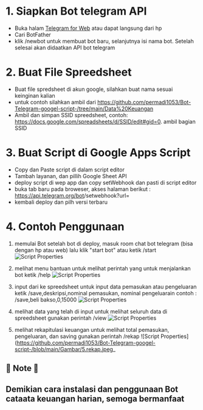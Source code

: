 # 1. Siapkan Bot telegram API
- Buka halam [Telegram for Web](https://web.telegram.org/) atau dapat langsung dari hp
- Cari BotFather
- klik /newbot untuk membuat bot baru, selanjutnya isi nama bot. Setelah selesai akan didaatkan API bot telegram

# 2. Buat File Spreedsheet
- Buat file spredsheet di akun google, silahkan buat nama sesuai keinginan kalian
- untuk contoh silahkan ambil dari https://github.com/permadi1053/Bot-Telegram-googel-script-/tree/main/Data%20Keuangan
- Ambil dan simpan SSID spreedsheet, contoh: https://docs.google.com/spreadsheets/d/SSID/edit#gid=0. ambil bagian SSID
  
# 3. Buat Script di Google Apps Script
- Copy dan Paste script di dalam script editor
- Tambah layanan, dan pillih Google Sheet API
- deploy script di wep app dan copy setWebhook dan pasti di script editor
- buka tab baru pada broweser, akses halaman berikut : https://api.telegram.org/bot<bot API>/setwebhook?url=<url serwebhook>
- kembali deploy dan pilh versi terbaru
  
# 4. Contoh Penggunaan
1. memulai Bot
setelah bot di deploy, masuk room chat bot telegram (bisa dengan hp atau web) lalu klik "start bot" atau ketik /start
![Script Properties](https://github.com/permadi1053/Bot-Telegram-googel-script-/blob/main/Gambar/1.start.jpeg)

2. melihat menu bantuan
untuk melihat perintah yang untuk menjalankan bot ketik /help
![Script Properties](https://github.com/permadi1053/Bot-Telegram-googel-script-/blob/main/Gambar/2.help.jpeg)

3. input dari ke spreedsheet
untuk input data pemasukan atau pengeluaran ketik /save,deskripsi,nominal pemasukan, nominal pengeluarain
contoh : /save,beli bakso,0,15000
![Script Properties](https://github.com/permadi1053/Bot-Telegram-googel-script-/blob/main/Gambar/3.save.jpeg)

4. melihat data yang telah di input
untuk melihat seluruh data di spreedsheet gunakan perintah /view
![Script Properties](https://github.com/permadi1053/Bot-Telegram-googel-script-/blob/main/Gambar/4.view.jpeg)
  
5. melihat rekapitulasi keuangan
untuk melihat total pemasukan, pengeluaran, dan saving gunakan perintah /rekap
![Script Properties](https://github.com/permadi1053/Bot-Telegram-googel-script-/blob/main/Gambar/5.rekap.jpeg_
 
## 🚨 Note 🚨
## Demikian cara instalasi dan penggunaan Bot cataata keuangan harian, semoga bermanfaat
